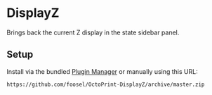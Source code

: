 # DisplayZ

Brings back the current Z display in the state sidebar panel.

## Setup

Install via the bundled [Plugin Manager](https://github.com/foosel/OctoPrint/wiki/Plugin:-Plugin-Manager)
or manually using this URL:

    https://github.com/foosel/OctoPrint-DisplayZ/archive/master.zip
